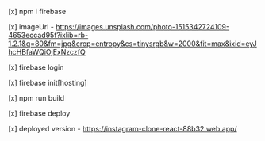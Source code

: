 [x] npm i firebase

[x] imageUrl - https://images.unsplash.com/photo-1515342724109-4653eccad95f?ixlib=rb-1.2.1&q=80&fm=jpg&crop=entropy&cs=tinysrgb&w=2000&fit=max&ixid=eyJhcHBfaWQiOjExNzczfQ


[x] firebase login

[x] firebase init[hosting]

[x] npm run build

[x] firebase deploy

[x] deployed version - https://instagram-clone-react-88b32.web.app/